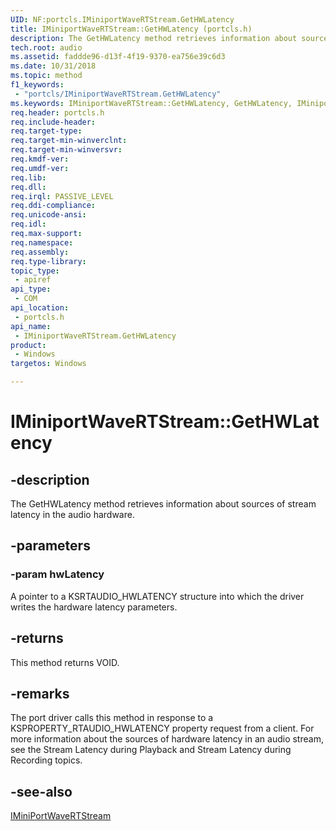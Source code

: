 ```yaml
---
UID: NF:portcls.IMiniportWaveRTStream.GetHWLatency
title: IMiniportWaveRTStream::GetHWLatency (portcls.h)
description: The GetHWLatency method retrieves information about sources of stream latency in the audio hardware.
tech.root: audio
ms.assetid: faddde96-d13f-4f19-9370-ea756e39c6d3
ms.date: 10/31/2018
ms.topic: method
f1_keywords:
 - "portcls/IMiniportWaveRTStream.GetHWLatency"
ms.keywords: IMiniportWaveRTStream::GetHWLatency, GetHWLatency, IMiniportWaveRTStream.GetHWLatency, IMiniportWaveRTStream::GetHWLatency, IMiniportWaveRTStream.GetHWLatency
req.header: portcls.h
req.include-header:
req.target-type:
req.target-min-winverclnt:
req.target-min-winversvr:
req.kmdf-ver:
req.umdf-ver:
req.lib:
req.dll:
req.irql: PASSIVE_LEVEL
req.ddi-compliance:
req.unicode-ansi:
req.idl:
req.max-support:
req.namespace:
req.assembly:
req.type-library: 
topic_type: 
 - apiref
api_type: 
 - COM
api_location: 
 - portcls.h
api_name: 
 - IMiniportWaveRTStream.GetHWLatency
product: 
 - Windows
targetos: Windows

---
```


# IMiniportWaveRTStream::GetHWLatency


## -description

The GetHWLatency method retrieves information about sources of stream latency in the audio hardware.

## -parameters

### -param hwLatency
A pointer to a KSRTAUDIO_HWLATENCY structure into which the driver writes the hardware latency parameters.


## -returns
This method returns VOID.

## -remarks
The port driver calls this method in response to a KSPROPERTY_RTAUDIO_HWLATENCY property request from a client.
For more information about the sources of hardware latency in an audio stream, see the Stream Latency during Playback and Stream Latency during Recording topics.

## -see-also


[IMiniPortWaveRTStream](nn-portcls-iminiportwavertstream.md)
